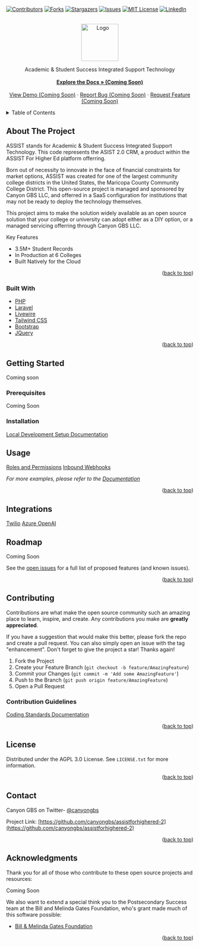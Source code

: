 <div id="top"></div>

<!-- PROJECT SHIELDS -->

[![Contributors][contributors-shield]][contributors-url]
[![Forks][forks-shield]][forks-url]
[![Stargazers][stars-shield]][stars-url]
[![Issues][issues-shield]][issues-url]
[![MIT License][license-shield]][license-url]
[![LinkedIn][linkedin-shield]][linkedin-url]

<!-- PROJECT LOGO -->
<br />
<div align="center">
  <a href="https://canyongbs.com/">
    <img src="https://s3.us-west-2.amazonaws.com/canyongbs.com/CanyonGBS-Logo-White.png" alt="Logo" height="100">
  </a>

  <p align="center">
    Academic & Student Success Integrated Support Technology
    <br />
    <br />
    <a href="#"><strong>Explore the Docs » (Coming Soon)</strong></a>
    <br />
    <br />
    <a href="#">View Demo (Coming Soon)</a>
    ·
    <a href="#">Report Bug (Coming Soon)</a>
    ·
    <a href="#">Request Feature (Coming Soon)</a>
  </p>
</div>

<!-- TABLE OF CONTENTS -->
<details>
  <summary>Table of Contents</summary>
  <ol>
    <li>
      <a href="#about-the-project">About The Project</a>
      <ul>
        <li><a href="#built-with">Built With</a></li>
      </ul>
    </li>
    <li>
      <a href="#getting-started">Getting Started</a>
      <ul>
        <li><a href="#prerequisites">Prerequisites</a></li>
        <li><a href="#installation">Installation</a></li>
      </ul>
    </li>
    <li><a href="#usage">Usage</a></li>
    <li><a href="#roadmap">Roadmap</a></li>
    <li><a href="#contributing">Contributing</a></li>
    <li><a href="#license">License</a></li>
    <li><a href="#contact">Contact</a></li>
    <li><a href="#acknowledgments">Acknowledgments</a></li>
  </ol>
</details>

<!-- ABOUT THE PROJECT -->
## About The Project

<!-- [![ASSIST Dashboard Screen Shot][product-screenshot]](https://assistforhighered.org/) -->

ASSIST stands for Academic & Student Success Integrated Support Technology. This code represents the ASIST 2.0 CRM, a product within the ASSIST For Higher Ed platform offerring.

Born out of necessity to innovate in the face of financial constraints for market options, ASSIST was created for one of the largest community college districts in the United States, the Maricopa County Community College District. This open-source project is managed and sponsored by Canyon GBS LLC, and offerred in a SaaS configuration for institutions that may not be ready to deploy the technology themselves.

This project aims to make the solution widely available as an open source solution that your college or university can adopt either as a DIY option, or a managed servicing offerring through Canyon GBS LLC.

Key Features

* 3.5M+ Student Records
* In Production at 6 Colleges
* Built Natively for the Cloud

<p align="right">(<a href="#top">back to top</a>)</p>

### Built With

* [PHP](https://php.net)
* [Laravel](https://laravel.com/)
* [Livewire](https://laravel-livewire.com/)
* [Tailwind CSS](https://https://tailwindcss.com/)
* [Bootstrap](https://getbootstrap.com)
* [JQuery](https://jquery.com)

<p align="right">(<a href="#top">back to top</a>)</p>

<!-- GETTING STARTED -->
## Getting Started

Coming soon

### Prerequisites

Coming Soon

### Installation

[Local Development Setup Documentation](./docs/local-setup.md)

<!-- USAGE EXAMPLES -->
## Usage

[Roles and Permissions](./docs/roles-and-permissions.md)
[Inbound Webhooks](./docs/inbound-webhooks.md)

_For more examples, please refer to the [Documentation](https://assistforhighered.org)_

<p align="right">(<a href="#top">back to top</a>)</p>

<!-- ROADMAP -->

## Integrations

[Twilio](./docs/integrations/twilio.md)
[Azure OpenAI](./docs/integrations/azure_open_ai.md)
## Roadmap

Coming Soon
<!--
- [x] Add Changelog
- [x] Add back to top links
- [ ] Add Additional Templates w/ Examples
- [ ] Add "components" document to easily copy & paste sections of the readme
- [ ] Multi-language Support
    - [ ] Chinese
    - [ ] Spanish

-->

See the [open issues](https://github.com/canyongbs/assistforhighered-2/issues) for a full list of proposed features (and known issues).

<p align="right">(<a href="#top">back to top</a>)</p>

<!-- CONTRIBUTING -->
## Contributing

Contributions are what make the open source community such an amazing place to learn, inspire, and create. Any contributions you make are **greatly appreciated**.

If you have a suggestion that would make this better, please fork the repo and create a pull request. You can also simply open an issue with the tag "enhancement".
Don't forget to give the project a star! Thanks again!

1. Fork the Project
2. Create your Feature Branch (`git checkout -b feature/AmazingFeature`)
3. Commit your Changes (`git commit -m 'Add some AmazingFeature'`)
4. Push to the Branch (`git push origin feature/AmazingFeature`)
5. Open a Pull Request

### Contribution Guidelines

[Coding Standards Documentation](./docs/coding-standards.md)

<p align="right">(<a href="#top">back to top</a>)</p>

<!-- LICENSE -->
## License

Distributed under the AGPL 3.0 License. See `LICENSE.txt` for more information.

<p align="right">(<a href="#top">back to top</a>)</p>

<!-- CONTACT -->
## Contact

Canyon GBS on Twitter- [@canyongbs](https://twitter.com/canyongbs)

Project Link: [https://github.com/canyongbs/assistforhighered-2](https://github.com/canyongbs/assistforhighered-2)

<p align="right">(<a href="#top">back to top</a>)</p>

<!-- ACKNOWLEDGMENTS -->
## Acknowledgments

Thank you for all of those who contribute to these open source projects and resources:

Coming Soon

We also want to extend a special think you to the Postsecondary Success team at the Bill and Melinda Gates Foundation, who's grant made much of this software possible:

* [Bill & Melinda Gates Foundation](https://www.gatesfoundation.org/our-work/programs/us-program/postsecondary-success)

<p align="right">(<a href="#top">back to top</a>)</p>

<!-- MARKDOWN LINKS & IMAGES -->
<!-- https://www.markdownguide.org/basic-syntax/#reference-style-links -->
[contributors-shield]: https://img.shields.io/github/contributors/canyongbs/assistforhighered-2.svg?style=for-the-badge
[contributors-url]: https://github.com/canyongbs/assistforhighered/graphs/contributors
[forks-shield]: https://img.shields.io/github/forks/canyongbs/assistforhighered-2.svg?style=for-the-badge
[forks-url]: https://github.com/canyongbs/assistforhighered/network/members
[stars-shield]: https://img.shields.io/github/stars/canyongbs/assistforhighered-2.svg?style=for-the-badge
[stars-url]: https://github.com/joelicatajr/assistforhighered/stargazers
[issues-shield]: https://img.shields.io/github/issues/canyongbs/assistforhighered-2.svg?style=for-the-badge
[issues-url]: https://github.com/joelicatajr/assistforhighered-2/issues
[license-shield]: https://img.shields.io/github/license/canyongbs/assistforhighered-2.svg?style=for-the-badge
[license-url]: https://github.com/canyongbs/assistforhighered-2/blob/main/LICENSE
[linkedin-shield]: https://img.shields.io/badge/-LinkedIn-black.svg?style=for-the-badge&logo=linkedin&colorB=555
[linkedin-url]: https://www.linkedin.com/company/canyongbs
[product-screenshot]: images/assist-screenshot.png
